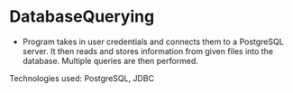 # DatabaseQuerying
- Program takes in user credentials and connects them to a PostgreSQL server. It then reads and stores information from given files into the database. Multiple queries are then performed.

Technologies used: PostgreSQL, JDBC
